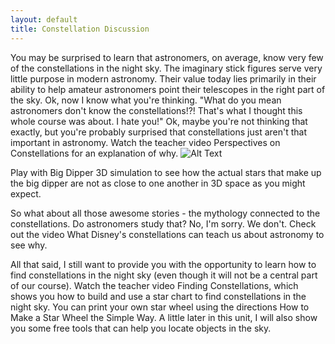 ```yaml
---
layout: default
title: Constellation Discussion
---
```


You may be surprised to learn that astronomers, on average, know very few of the constellations in the night sky. The imaginary stick figures serve very little purpose in modern astronomy. Their value today lies primarily in their ability to help amateur astronomers point their telescopes in the right part of the sky. Ok, now I know what you're thinking. "What do you mean astronomers don't know the constellations!?! That's what I thought this whole course was about. I hate you!" Ok, maybe you're not thinking that exactly, but you're probably surprised that constellations just aren't that important in astronomy. Watch the teacher video Perspectives on Constellations for an explanation of why.
![Alt Text](https://lh5.googleusercontent.com/0yhQMYU0TRWx0UwVX8vN7cCJ-4Z2X8OxyjOsFJF0BOZxkm43x1RJWLhciCD2rCV382BX6DqZuSIlhgvI4FkYSq0_5YAPzMUFlLfz7_qd3SKpjr2jmUmCdkiMj1NsUMEEeA=w1280)

Play with Big Dipper 3D simulation to see how the actual stars that make up the big dipper are not as close to one another in 3D space as you might expect.

So what about all those awesome stories - the mythology connected to the constellations. Do astronomers study that? No, I'm sorry. We don't. Check out the video What Disney's constellations can teach us about astronomy to see why.

All that said, I still want to provide you with the opportunity to learn how to find constellations in the night sky (even though it will not be a central part of our course). Watch the teacher video Finding Constellations, which shows you how to build and use a star chart to find constellations in the night sky. You can print your own star wheel using the directions How to Make a Star Wheel the Simple Way. A little later in this unit, I will also show you some free tools that can help you locate objects in the sky.
